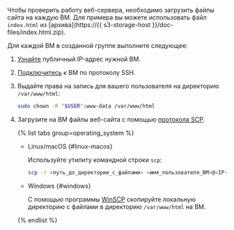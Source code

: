Чтобы проверить работу веб-сервера, необходимо загрузить файлы сайта на каждую ВМ. Для примера вы можете использовать файл `index.html` из [архива](https://{{ s3-storage-host }}/doc-files/index.html.zip).

Для каждой ВМ в созданной группе выполните следующее:

1. [Узнайте](../../../compute/operations/vm-info/get-info.md) публичный IP-адрес нужной ВМ.
1. [Подключитесь](../../../compute/operations/vm-connect/ssh.md) к ВМ по протоколу SSH.
1. Выдайте права на запись для вашего пользователя на директорию `/var/www/html`:

    ```bash
    sudo chown -R "$USER":www-data /var/www/html
    ```

1. Загрузите на ВМ файлы веб-сайта с помощью [протокола SCP](https://ru.wikipedia.org/wiki/SCP).

    {% list tabs group=operating_system %}

    - Linux/macOS {#linux-macos}

      Используйте утилиту командной строки `scp`:

      ```bash
      scp -r <путь_до_директории_с_файлами> <имя_пользователя_ВМ>@<IP-адрес_ВМ>:/var/www/html
      ```

    - Windows {#windows}

      С помощью программы [WinSCP](https://winscp.net/eng/download.php) скопируйте локальную директорию с файлами в директорию `/var/www/html` на ВМ.

    {% endlist %}